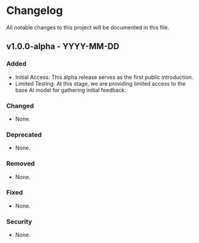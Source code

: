 # Changelog

All notable changes to this project will be documented in this file.

## v1.0.0-alpha - YYYY-MM-DD

### Added
- Initial Access: This alpha release serves as the first public introduction.
- Limited Testing: At this stage, we are providing limited access to the base AI model for gathering initial feedback.

### Changed
- None.

### Deprecated
- None.

### Removed
- None.

### Fixed
- None.

### Security
- None.

